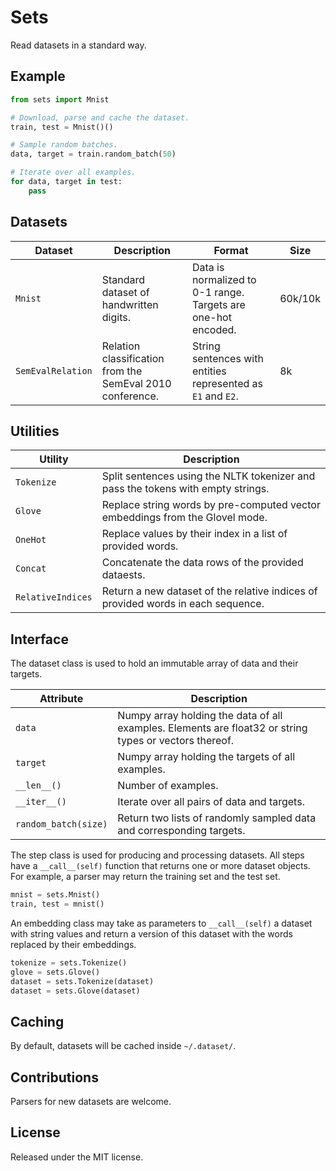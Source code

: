 Sets
====

Read datasets in a standard way.

Example
-------

```python
from sets import Mnist

# Download, parse and cache the dataset.
train, test = Mnist()()

# Sample random batches.
data, target = train.random_batch(50)

# Iterate over all examples.
for data, target in test:
    pass
```

Datasets
--------

| Dataset | Description | Format | Size |
| ------- | ----------- | ------ | ---- |
| `Mnist` | Standard dataset of handwritten digits. | Data is normalized to 0-1 range. Targets are one-hot encoded. | 60k/10k |
| `SemEvalRelation` | Relation classification from the SemEval 2010 conference. | String sentences with entities represented as `E1` and `E2`. | 8k |

Utilities
---------

| Utility | Description |
| ------- | ----------- |
| `Tokenize` | Split sentences using the NLTK tokenizer and pass the tokens with empty strings. |
| `Glove` | Replace string words by pre-computed vector embeddings from the Glovel mode. |
| `OneHot` | Replace values by their index in a list of provided words. |
| `Concat` | Concatenate the data rows of the provided dataests. |
| `RelativeIndices` | Return a new dataset of the relative indices of provided words in each sequence. |

Interface
---------

The dataset class is used to hold an immutable array of data and their targets.

| Attribute | Description |
| --------- | ----------- |
| `data` | Numpy array holding the data of all examples. Elements are float32 or string types or vectors thereof. |
| `target` | Numpy array holding the targets of all examples. |
| `__len__()` | Number of examples. |
| `__iter__()` | Iterate over all pairs of data and targets. |
| `random_batch(size)` | Return two lists of randomly sampled data and corresponding targets. |

The step class is used for producing and processing datasets. All steps have a `__call__(self)` function that returns one or more dataset objects. For example, a parser may return the training set and the test set.

```python
mnist = sets.Mnist()
train, test = mnist()
```

An embedding class may take as parameters to `__call__(self)` a dataset with string values and return a version of this dataset with the words replaced by their embeddings.

```python
tokenize = sets.Tokenize()
glove = sets.Glove()
dataset = sets.Tokenize(dataset)
dataset = sets.Glove(dataset)
```

Caching
-------

By default, datasets will be cached inside `~/.dataset/`.

Contributions
-------------

Parsers for new datasets are welcome.

License
-------

Released under the MIT license.
